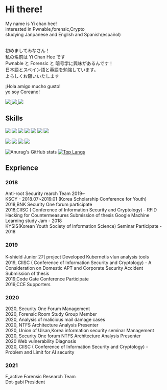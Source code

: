 <h1>Hi there!</h1>
My name is Yi chan hee! <br>
interested in Pwnable,forensic,Crypto <br>
studying Janpanese and English and Spanish(español) <br><br>

初めましてみなさん！<br>
私の名前は Yi Chan Hee です<br>
Pwnable と Forensic と 暗号学に興味があるんです！<br>
日本語とスペイン語と英語を勉強しています。<br>
よろしくお願いいたします<br>

¡Hola amigo mucho gusto!<br>
yo soy Coreano!<br>

<a href="https://www.notion.so/Who-am-I-baac3cfaf0624e279f048d79ca61f5ea" target="_blank"> <img src="https://img.shields.io/badge/Notions-black?style=flat-square&logo=Notion&logoColor=white"/> </a> <a href="https://www.facebook.com/profile.php?id=100008234440072" target="_blank"> <img src="https://img.shields.io/badge/Facebook-blue?style=flat-square&logo=Facebook&logoColor=white"/> <a href="https://www.instagram.com/ch4n_h33/" target="_blank"> <img src="https://img.shields.io/badge/Instagram-E4405F?style=flat-square&logo=Instagram&logoColor=white"/> </a>

<h2>Skills</h2>

<img src="https://img.shields.io/badge/Python-blue?style=flat-square&logo=Python&logoColor=white"/> <img src="https://img.shields.io/badge/linux-FCC624?style=flat-square&logo=Linux&logoColor=black"/> <img src="https://img.shields.io/badge/C-violet?style=flat-square&logo=C&logoColor=white"/> <img src="https://img.shields.io/badge/Kali-557c94?style=flat-square&logo=KailiLinux&logoColor=white"/> <img src="https://img.shields.io/badge/Assembly-88AAC?style=flat-square&logo=AssemblyScript&logoColor=white"/> <img src="https://img.shields.io/badge/Windows Terminal-4D4DAD?style=flat-square&logo=Windows Terminal&logoColor=white"/> <img src="https://img.shields.io/badge/Lenovo-gray?style=flat-square&logo=Lenovo&logoColor=white"/>

<img src="https://img.shields.io/badge/Ubuntu-E95420?style=flat-square&logo=Ubuntu&logoColor=white"/> <img src="https://img.shields.io/badge/Elasticsearch-005571?style=flat-square&logo=Elasticsearch&logoColor=white"/> <img src="https://img.shields.io/badge/Logstash-005571?style=flat-square&logo=Logstash&logoColor=white"/> <img src="https://img.shields.io/badge/Kibana-005571?style=flat-square&logo=Kibana&logoColor=white"/> 
 
![Anurag's GitHub stats](https://github-readme-stats.vercel.app/api?username=Ch4nh33&show_icons=true&theme=graywhite) [![Top Langs](https://github-readme-stats.vercel.app/api/top-langs/?username=Ch4nh33&layout=compact)](https://github.com/anuraghazra/github-readme-stats)

<h2>Exprience</h2>
  <h3>2018</h3>
  Anti-root Security rearch Team 2019~<br>
  KSCY - 2018.07~2019.01 (Korea Scholarship Conference for Youth)<br>
  2018,BNK Security One forum participate<br>
  2018,CIISC ( Conference of Information Security and Cryptology) - RFID Hacking for Countermeasures Submission of thesis
  Google Machine Learning study Jam - 2018<br>
  KYSIS(Korean Youth Society of Information Science) Seminar Participate - 2018 <br>
  <h3>2019</h3>
  K-shield Junior 2기 project Developed Kubernetis vlun analysis tools<br>
  2019, CIISC ( Conference of Information Security and Cryptology) - A Consideration on Domestic APT and Corporate Security Accident Submission of thesis <br>
  2019,Code Gate Conference Participate<br>
  2019,CCE Supporters <br>
  <h3>2020</h3>
  2020, Security One Forum Management<br>
  2020, Forensic Room Study Group Member<br>
  2020, Analysis of malicious mail damage cases <br>
  2020, NTFS Architecture Analysis Presenter <br>
  2020, Union of Ulsan,Korea information security seminar Management<br>
  2020, Security One forum NTFS Architecture Analysis Presenter<br>
  2020 Web vulnerability Diagnosis <br>
  2020, CIISC ( Conference of Information Security and Cryptology) - Problem and Limit for AI security<br>
  <h3>2021</h3>
  F_active Forensic Research Team<br>
  Dot-gabi President<br>
